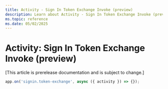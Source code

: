 ```yaml
---
title: Activity - Sign In Token Exchange Invoke (preview)
description: Learn about Activity - Sign In Token Exchange Invoke (preview)
ms.topic: reference
ms.date: 05/02/2025
---
```


# Activity: Sign In Token Exchange Invoke (preview)

[This article is prerelease documentation and is subject to change.]

```typescript
app.on('signin.token-exchange', async ({ activity }) => {});
```